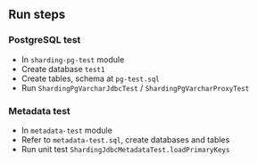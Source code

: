 
## Run steps

### PostgreSQL test
- In `sharding-pg-test` module
- Create database `test1`
- Create tables, schema at `pg-test.sql`
- Run `ShardingPgVarcharJdbcTest` / `ShardingPgVarcharProxyTest`

### Metadata test
- In `metadata-test` module
- Refer to `metadata-test.sql`, create databases and tables
- Run unit test `ShardingJdbcMetadataTest.loadPrimaryKeys`
